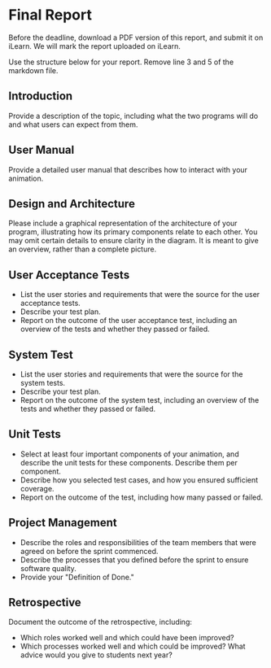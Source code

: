 # Final Report

Before the deadline, download a PDF version of this report, and submit it on iLearn. We will mark the report uploaded on iLearn.

Use the structure below for your report. Remove line 3 and 5 of the markdown file.

## Introduction
Provide a description of the topic, including what the two programs will do and what users can expect from them.

## User Manual
Provide a detailed user manual that describes how to interact with your animation.

## Design and Architecture
Please include a graphical representation of the architecture of your program, illustrating how its primary components relate to each other. You may omit certain details to ensure clarity in the diagram. It is meant to give an overview, rather than a complete picture.

## User Acceptance Tests
- List the user stories and requirements that were the source for the user acceptance tests.
- Describe your test plan.
- Report on the outcome of the user acceptance test, including an overview of the tests and whether they passed or failed.

## System Test
- List the user stories and requirements that were the source for the system tests.
- Describe your test plan.
- Report on the outcome of the system test, including an overview of the tests and whether they passed or failed.

## Unit Tests
- Select at least four important components of your animation, and describe the unit tests for these components. Describe them per component.
- Describe how you selected test cases, and how you ensured sufficient coverage.
- Report on the outcome of the test, including how many passed or failed.

## Project Management
- Describe the roles and responsibilities of the team members that were agreed on before the sprint commenced.
- Describe the processes that you defined before the sprint to ensure software quality.
- Provide your "Definition of Done."

## Retrospective
Document the outcome of the retrospective, including:
- Which roles worked well and which could have been improved?
- Which processes worked well and which could be improved?
What advice would you give to students next year?
